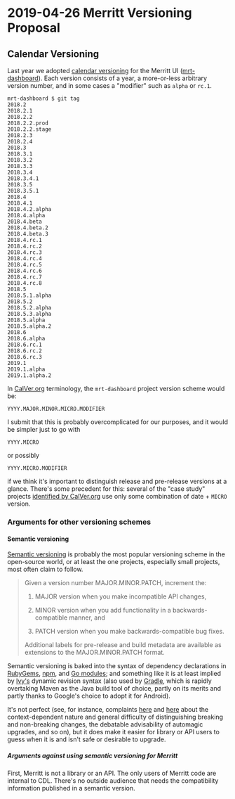 # 2019-04-26 Merritt Versioning Proposal

## Calendar Versioning

Last year we adopted [calendar versioning](https://calver.org/) for the
Merritt UI ([mrt-dashboard](https://github.com/CDLUC3/mrt-dashboard)). Each
version consists of a year, a more-or-less arbitrary version number, and in
some cases a "modifier" such as `alpha` or `rc.1`.

```
mrt-dashboard $ git tag
2018.2
2018.2.1
2018.2.2
2018.2.2.prod
2018.2.2.stage
2018.2.3
2018.2.4
2018.3
2018.3.1
2018.3.2
2018.3.3
2018.3.4
2018.3.4.1
2018.3.5
2018.3.5.1
2018.4
2018.4.1
2018.4.2.alpha
2018.4.alpha
2018.4.beta
2018.4.beta.2
2018.4.beta.3
2018.4.rc.1
2018.4.rc.2
2018.4.rc.3
2018.4.rc.4
2018.4.rc.5
2018.4.rc.6
2018.4.rc.7
2018.4.rc.8
2018.5
2018.5.1.alpha
2018.5.2
2018.5.2.alpha
2018.5.3.alpha
2018.5.alpha
2018.5.alpha.2
2018.6
2018.6.alpha
2018.6.rc.1
2018.6.rc.2
2018.6.rc.3
2019.1
2019.1.alpha
2019.1.alpha.2
```

In [CalVer.org](https://calver.org/) terminology, the `mrt-dashboard`
project version scheme would be:

```
YYYY.MAJOR.MINOR.MICRO.MODIFIER
```

I submit that this is probably overcomplicated for our purposes, and it
would be simpler just to go with 

```
YYYY.MICRO
```

or possibly

```
YYYY.MICRO.MODIFIER
```

if we think it's important to distinguish release and pre-release versions
at a glance. There's some precedent for this: several of the "case study"
projects [identified by CalVer.org](https://calver.org/#case-studies) use
only some combination of date + `MICRO` version.

### Arguments for other versioning schemes

#### Semantic versioning

[Semantic versioning](https://semver.org) is probably the most popular
versioning scheme in the open-source world, or at least the one projects,
especially small projects, most often claim to follow.

> Given a version number MAJOR.MINOR.PATCH, increment the:
>
> 1. MAJOR version when you make incompatible API changes,
>
> 2. MINOR version when you add functionality in a backwards-compatible
>    manner, and
>
> 3. PATCH version when you make backwards-compatible bug fixes.
>
> Additional labels for pre-release and build metadata are available as
> extensions to the MAJOR.MINOR.PATCH format.

Semantic versioning is baked into the syntax of dependency declarations in
[RubyGems](https://guides.rubygems.org/patterns/#pessimistic-version-constraint),
[npm](https://docs.npmjs.com/about-semantic-versioning), and [Go
modules](https://github.com/golang/go/wiki/Modules#semantic-import-versioning);
and something like it is at least implied by
[Ivy's](https://ant.apache.org/ivy/history/2.1.0/ivyfile/dependency.html)
dynamic revision syntax (also used by [Gradle](https://gradle.org/), which
is rapidly overtaking Maven as the Java build tool of choice, partly on its
merits and partly thanks to Google's choice to adopt it for Android).

It's not perfect (see, for instance, complaints
[here](https://gist.github.com/jashkenas/cbd2b088e20279ae2c8e) and
[here](https://blog.scottlogic.com/2016/12/15/semantic-versioning-is-not-enough.html)
about the context-dependent nature and general difficulty of distinguishing
breaking and non-breaking changes, the debatable advisability of automagic
upgrades, and so on), but it does make it easier for library or API users to
guess when it is and isn't safe or desirable to upgrade.

##### Arguments against using semantic versioning for Merritt

First, Merritt is not a library or an API. The only users of Merritt code
are internal to CDL. There's no outside audience that needs the
compatibility information published in a semantic version.

<!--
## Tagging a release with the Maven release plugin

```
mvn release:prepare --batch-mode -Dtag=2019.1 -DreleaseVersion=2019.1 -DdevelopmentVersion=2019.2-SNAPSHOT
```
-->
